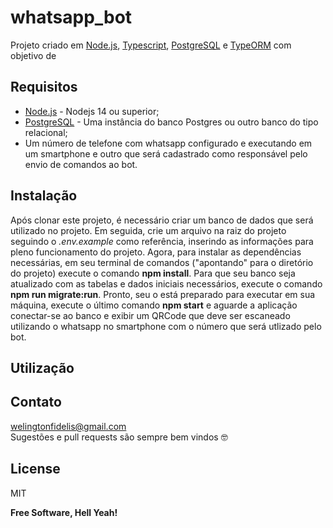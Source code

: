 # whatsapp_bot

Projeto criado em [Node.js], [Typescript], [PostgreSQL] e [TypeORM] com objetivo de

## Requisitos

* [Node.js] - Nodejs 14 ou superior;
* [PostgreSQL] - Uma instância do banco Postgres ou outro banco do tipo relacional;
* Um número de telefone com whatsapp configurado e executando em um smartphone e outro que será cadastrado como responsável pelo envio de comandos ao bot.

## Instalação

Após clonar este projeto, é necessário criar um banco de dados que será utilizado no projeto. Em seguida, crie um arquivo na raiz do projeto seguindo o *.env.example* como referência, inserindo as informações para pleno funcionamento do projeto. Agora, para instalar as dependências necessárias, em seu terminal de comandos ("apontando" para o diretório do projeto) execute o comando **npm install**. Para que seu banco seja atualizado com as tabelas e dados iniciais necessários, execute o comando **npm run migrate:run**. Pronto, seu o está preparado para executar em sua máquina, execute o último comando **npm start** e aguarde a aplicação conectar-se ao banco e exibir um QRCode que deve ser escaneado utilizando o whatsapp no smartphone com o número que será utlizado pelo bot.


## Utilização

## Contato
welingtonfidelis@gmail.com
<br>
Sugestões e pull requests são sempre bem vindos 🤓 

License
----

MIT

**Free Software, Hell Yeah!**

[Node.js]: <https://nodejs.org/en/>
[TypeORM]: <https://typeorm.io/#/>
[PostgreSQL]: <https://www.postgresql.org/>
[TypeScript]: <https://www.typescriptlang.org/>
[venom-bot]: <https://www.npmjs.com/package/venom-bot>